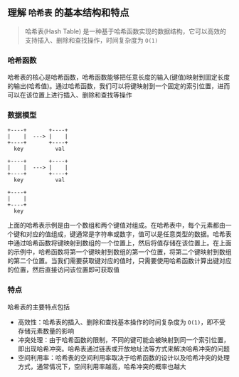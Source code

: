 ## 理解 `哈希表` 的基本结构和特点

> 哈希表(Hash Table) 是一种基于哈希函数实现的数据结构，它可以高效的支持插入、删除和查找操作，时间复杂度为 `O(1)`

### 哈希函数
哈希表的核心是哈希函数，哈希函数能够把任意长度的输入(键值)映射到固定长度的输出(哈希值)。通过哈希函数，我们可以将键映射到一个固定的索引位置，进而可以在该位置上进行插入、删除和查找等操作

### 数据模型

    +----+       +----+
    |    |  ---> |    |
    +----+       +----+
      key          val
      
    +----+       +----+
    |    |  ---> |    |
    +----+       +----+
      key          val
      
    +----+
    |    |
    +----+
      key

上面的哈希表示例是由一个数组和两个键值对组成。在哈希表中，每个元素都由一个键和对应的值组成，键通常是字符串或数字，值可以是任意类型的数据。哈希表中通过哈希函数将键映射到数组的一个位置上，然后将值存储在该位置上。在上面的示例中，哈希函数将第一个键映射到数组的第一个位置，将第二个键映射到数组的第二个位置。当我们需要获取键对应的值时，只需要使用哈希函数计算出键对应的位置，然后直接访问该位置即可获取值

### 特点

哈希表的主要特点包括

- 高效性：哈希表的插入、删除和查找基本操作的时间复杂度为 `O(1)`，即不受存储元素数量的影响
- 冲突处理：由于哈希函数的限制，不同的键可能会被映射到同一个索引位置，即出现哈希冲突。哈希表通过链表或开放地址法等方式来解决哈希冲突的问题
- 空间利用率：哈希表的空间利用率取决于哈希函数的设计以及哈希冲突的处理方式，通常情况下，空间利用率越高，哈希冲突的概率也越大